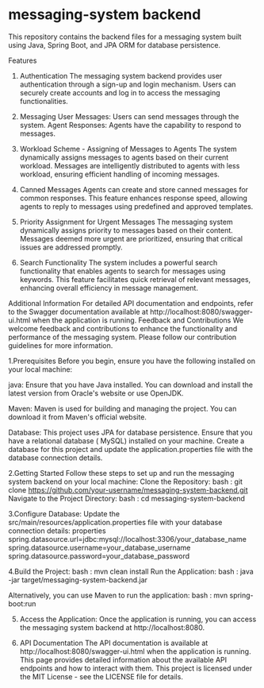 # messaging-system backend
This repository contains the backend files for a messaging system built using Java, Spring Boot, and JPA ORM for database persistence.


Features
1. Authentication
The messaging system backend provides user authentication through a sign-up and login mechanism.
 Users can securely create accounts and log in to access the messaging functionalities.

2. Messaging
User Messages: Users can send messages through the system.
Agent Responses: Agents have the capability to respond to messages.

3. Workload Scheme - Assigning of Messages to Agents
The system dynamically assigns messages to agents based on their current workload.
 Messages are intelligently distributed to agents with less workload, ensuring efficient handling of incoming messages.

4. Canned Messages
Agents can create and store canned messages for common responses.
This feature enhances response speed, allowing agents to reply to messages using predefined and approved templates.

5. Priority Assignment for Urgent Messages
The messaging system dynamically assigns priority to messages based on their content.
 Messages deemed more urgent are prioritized, ensuring that critical issues are addressed promptly.

7. Search Functionality
The system includes a powerful search functionality that enables agents to search for messages using keywords.
This feature facilitates quick retrieval of relevant messages, enhancing overall efficiency in message management.

Additional Information
For detailed API documentation and endpoints, refer to the Swagger documentation available at http://localhost:8080/swagger-ui.html when the application is running.
Feedback and Contributions
We welcome feedback and contributions to enhance the functionality and performance of the messaging system. 
Please follow our contribution guidelines for more information.

1.Prerequisites
Before you begin, ensure you have the following installed on your local machine:
    
  java: Ensure that you have Java installed. You can download and install the latest version from Oracle's website or use OpenJDK.

  Maven: Maven is used for building and managing the project. You can download it from Maven's official website.

  Database: This project uses JPA for database persistence. Ensure that you have a relational database ( MySQL)
  installed on your machine. 
  Create a database for this project and update the application.properties file with the database connection details.


2.Getting Started
Follow these steps to set up and run the messaging system backend on your local machine:
  Clone the Repository:
      bash : git clone https://github.com/your-username/messaging-system-backend.git
  Navigate to the Project Directory:
      bash  : cd messaging-system-backend


3.Configure Database:
Update the src/main/resources/application.properties file with your database connection details:
    properties
        spring.datasource.url=jdbc:mysql://localhost:3306/your_database_name
        spring.datasource.username=your_database_username
        spring.datasource.password=your_database_password


4.Build the Project:
      bash : mvn clean install
      Run the Application:
            bash : java -jar target/messaging-system-backend.jar

  Alternatively, you can use Maven to run the application:
      bash :  mvn spring-boot:run

5. Access the Application:
 Once the application is running, you can access the messaging system backend at http://localhost:8080.

6. API Documentation
The API documentation is available at http://localhost:8080/swagger-ui.html when the application is running.
This page provides detailed information about the available API endpoints and how to interact with them.
This project is licensed under the MIT License - see the LICENSE file for details.
